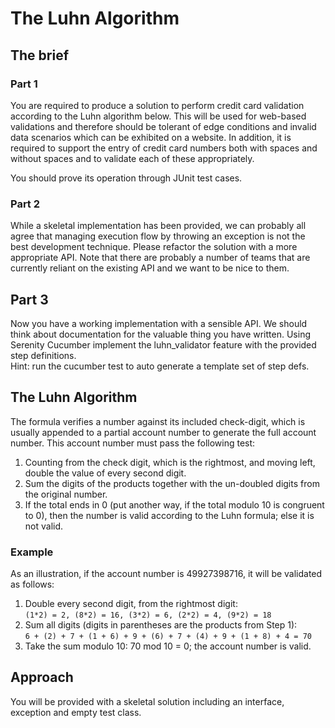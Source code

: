 # The Luhn Algorithm

## The brief

### Part 1
You are required to produce a solution to perform credit card validation according to the Luhn algorithm below.  This 
will be used for web-based validations and therefore should be tolerant of edge conditions and invalid data scenarios 
which can be exhibited on a website.  In addition, it is required to support the entry of credit card numbers both with 
spaces and without spaces and to validate each of these appropriately.

You should prove its operation through JUnit test cases.

### Part 2
While a skeletal implementation has been provided, we can probably all agree that managing execution flow by throwing an 
exception is not the best development technique.  Please refactor the solution with a more appropriate API.  Note that 
there are probably a number of teams that are currently reliant on the existing API and we want to be nice to them.

## Part 3
Now you have a working implementation with a sensible API.  We should think about documentation for the valuable thing 
you have written.  Using Serenity Cucumber implement the luhn_validator feature with the provided step definitions.  
Hint: run the cucumber test to auto generate a template set of step defs.

## The Luhn Algorithm
The formula verifies a number against its included check-digit, which is usually appended to a partial account number 
to generate the full account number. This account number must pass the following test:

1. Counting from the check digit, which is the rightmost, and moving left, double the value of every second digit.
2. Sum the digits of the products together with the un-doubled digits from the original number.
3. If the total ends in 0 (put another way, if the total modulo 10 is congruent to 0), then the number is valid
according to the Luhn formula; else it is not valid.

### Example
As an illustration, if the account number is 49927398716, it will be validated as follows:

1. Double every second digit, from the rightmost digit:  
    `(1*2) = 2, (8*2) = 16, (3*2) = 6, (2*2) = 4, (9*2) = 18`
2. Sum all digits (digits in parentheses are the products from Step 1):  
    `6 + (2) + 7 + (1 + 6) + 9 + (6) + 7 + (4) + 9 + (1 + 8) + 4 = 70`
3. Take the sum modulo 10: 70 mod 10 = 0; the account number is valid.

## Approach
You will be provided with a skeletal solution including an interface, exception and empty test class.